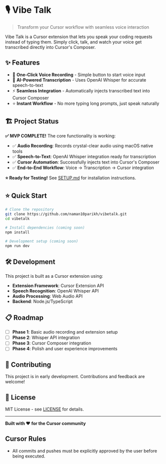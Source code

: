 # 🎙️ Vibe Talk

> Transform your Cursor workflow with seamless voice interaction

Vibe Talk is a Cursor extension that lets you speak your coding requests instead of typing them. Simply click, talk, and watch your voice get transcribed directly into Cursor's Composer.

## ✨ Features

- 🎤 **One-Click Voice Recording** - Simple button to start voice input
- 🧠 **AI-Powered Transcription** - Uses OpenAI Whisper for accurate speech-to-text
- ⚡ **Seamless Integration** - Automatically injects transcribed text into Cursor Composer
- ⭐ **Instant Workflow** - No more typing long prompts, just speak naturally

## 🏗️ Project Status

**✅ MVP COMPLETE!** The core functionality is working:

- ✅ **Audio Recording**: Records crystal-clear audio using macOS native tools
- ✅ **Speech-to-Text**: OpenAI Whisper integration ready for transcription  
- ✅ **Cursor Automation**: Successfully injects text into Cursor's Composer
- ✅ **End-to-End Workflow**: Voice → Transcription → Cursor integration

**⭐ Ready for Testing!** See [SETUP.md](./SETUP.md) for installation instructions.

## ⭐ Quick Start

```bash
# Clone the repository
git clone https://github.com/naman10parikh/vibetalk.git
cd vibetalk

# Install dependencies (coming soon)
npm install

# Development setup (coming soon)
npm run dev
```

## 🛠️ Development

This project is built as a Cursor extension using:
- **Extension Framework**: Cursor Extension API
- **Speech Recognition**: OpenAI Whisper API
- **Audio Processing**: Web Audio API
- **Backend**: Node.js/TypeScript

## 📋 Roadmap

- [ ] **Phase 1**: Basic audio recording and extension setup
- [ ] **Phase 2**: Whisper API integration
- [ ] **Phase 3**: Cursor Composer integration
- [ ] **Phase 4**: Polish and user experience improvements

## 🤝 Contributing

This project is in early development. Contributions and feedback are welcome!

## 📝 License

MIT License - see [LICENSE](./LICENSE) for details.

---

**Built with ❤️ for the Cursor community** 

## Cursor Rules
- All commits and pushes must be explicitly approved by the user before being executed. 